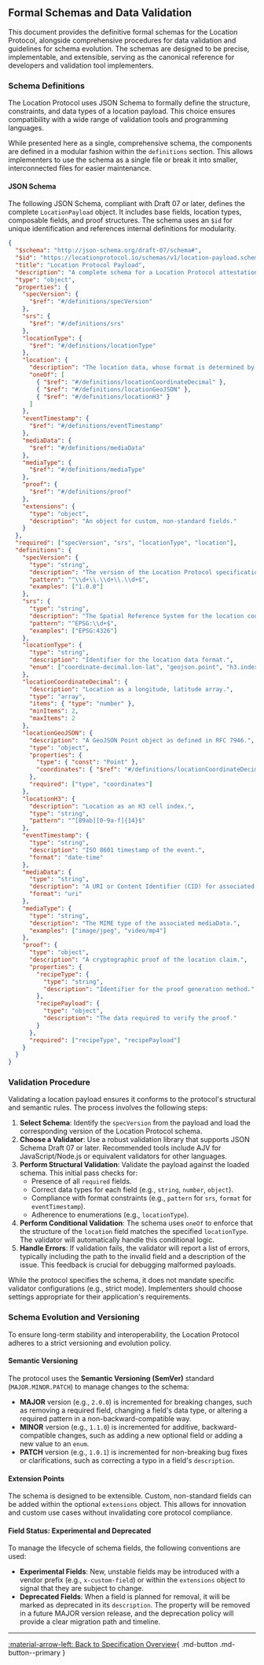 ## Formal Schemas and Data Validation

This document provides the definitive formal schemas for the Location Protocol, alongside comprehensive procedures for data validation and guidelines for schema evolution. The schemas are designed to be precise, implementable, and extensible, serving as the canonical reference for developers and validation tool implementers.

### Schema Definitions

The Location Protocol uses JSON Schema to formally define the structure, constraints, and data types of a location payload. This choice ensures compatibility with a wide range of validation tools and programming languages.

While presented here as a single, comprehensive schema, the components are defined in a modular fashion within the `definitions` section. This allows implementers to use the schema as a single file or break it into smaller, interconnected files for easier maintenance.

#### JSON Schema

The following JSON Schema, compliant with Draft 07 or later, defines the complete `LocationPayload` object. It includes base fields, location types, composable fields, and proof structures. The schema uses an `$id` for unique identification and references internal definitions for modularity.

```json
{
  "$schema": "http://json-schema.org/draft-07/schema#",
  "$id": "https://locationprotocol.io/schemas/v1/location-payload.schema.json",
  "title": "Location Protocol Payload",
  "description": "A complete schema for a Location Protocol attestation payload.",
  "type": "object",
  "properties": {
    "specVersion": {
      "$ref": "#/definitions/specVersion"
    },
    "srs": {
      "$ref": "#/definitions/srs"
    },
    "locationType": {
      "$ref": "#/definitions/locationType"
    },
    "location": {
      "description": "The location data, whose format is determined by locationType.",
      "oneOf": [
        { "$ref": "#/definitions/locationCoordinateDecimal" },
        { "$ref": "#/definitions/locationGeoJSON" },
        { "$ref": "#/definitions/locationH3" }
      ]
    },
    "eventTimestamp": {
      "$ref": "#/definitions/eventTimestamp"
    },
    "mediaData": {
      "$ref": "#/definitions/mediaData"
    },
    "mediaType": {
      "$ref": "#/definitions/mediaType"
    },
    "proof": {
      "$ref": "#/definitions/proof"
    },
    "extensions": {
      "type": "object",
      "description": "An object for custom, non-standard fields."
    }
  },
  "required": ["specVersion", "srs", "locationType", "location"],
  "definitions": {
    "specVersion": {
      "type": "string",
      "description": "The version of the Location Protocol specification.",
      "pattern": "^\\d+\\.\\d+\\.\\d+$",
      "examples": ["1.0.0"]
    },
    "srs": {
      "type": "string",
      "description": "The Spatial Reference System for the location coordinates, preferably an EPSG code.",
      "pattern": "^EPSG:\\d+$",
      "examples": ["EPSG:4326"]
    },
    "locationType": {
      "type": "string",
      "description": "Identifier for the location data format.",
      "enum": ["coordinate-decimal.lon-lat", "geojson.point", "h3.index"]
    },
    "locationCoordinateDecimal": {
      "description": "Location as a longitude, latitude array.",
      "type": "array",
      "items": { "type": "number" },
      "minItems": 2,
      "maxItems": 2
    },
    "locationGeoJSON": {
      "description": "A GeoJSON Point object as defined in RFC 7946.",
      "type": "object",
      "properties": {
        "type": { "const": "Point" },
        "coordinates": { "$ref": "#/definitions/locationCoordinateDecimal" }
      },
      "required": ["type", "coordinates"]
    },
    "locationH3": {
      "description": "Location as an H3 cell index.",
      "type": "string",
      "pattern": "^[89ab][0-9a-f]{14}$"
    },
    "eventTimestamp": {
      "type": "string",
      "description": "ISO 8601 timestamp of the event.",
      "format": "date-time"
    },
    "mediaData": {
      "type": "string",
      "description": "A URI or Content Identifier (CID) for associated media.",
      "format": "uri"
    },
    "mediaType": {
      "type": "string",
      "description": "The MIME type of the associated mediaData.",
      "examples": ["image/jpeg", "video/mp4"]
    },
    "proof": {
      "type": "object",
      "description": "A cryptographic proof of the location claim.",
      "properties": {
        "recipeType": {
          "type": "string",
          "description": "Identifier for the proof generation method."
        },
        "recipePayload": {
          "type": "object",
          "description": "The data required to verify the proof."
        }
      },
      "required": ["recipeType", "recipePayload"]
    }
  }
}
```

### Validation Procedure

Validating a location payload ensures it conforms to the protocol's structural and semantic rules. The process involves the following steps:

1. **Select Schema**: Identify the `specVersion` from the payload and load the corresponding version of the Location Protocol schema.
2. **Choose a Validator**: Use a robust validation library that supports JSON Schema Draft 07 or later. Recommended tools include AJV for JavaScript/Node.js or equivalent validators for other languages.
3. **Perform Structural Validation**: Validate the payload against the loaded schema. This initial pass checks for:
   - Presence of all `required` fields.
   - Correct data types for each field (e.g., `string`, `number`, `object`).
   - Compliance with format constraints (e.g., `pattern` for `srs`, `format` for `eventTimestamp`).
   - Adherence to enumerations (e.g., `locationType`).
4. **Perform Conditional Validation**: The schema uses `oneOf` to enforce that the structure of the `location` field matches the specified `locationType`. The validator will automatically handle this conditional logic.
5. **Handle Errors**: If validation fails, the validator will report a list of errors, typically including the path to the invalid field and a description of the issue. This feedback is crucial for debugging malformed payloads.

While the protocol specifies the schema, it does not mandate specific validator configurations (e.g., strict mode). Implementers should choose settings appropriate for their application's requirements.

### Schema Evolution and Versioning

To ensure long-term stability and interoperability, the Location Protocol adheres to a strict versioning and evolution policy.

#### Semantic Versioning

The protocol uses the **Semantic Versioning (SemVer)** standard (`MAJOR.MINOR.PATCH`) to manage changes to the schema:

- **MAJOR** version (e.g., `2.0.0`) is incremented for breaking changes, such as removing a required field, changing a field's data type, or altering a required pattern in a non-backward-compatible way.
- **MINOR** version (e.g., `1.1.0`) is incremented for additive, backward-compatible changes, such as adding a new optional field or adding a new value to an `enum`.
- **PATCH** version (e.g., `1.0.1`) is incremented for non-breaking bug fixes or clarifications, such as correcting a typo in a field's `description`.

#### Extension Points

The schema is designed to be extensible. Custom, non-standard fields can be added within the optional `extensions` object. This allows for innovation and custom use cases without invalidating core protocol compliance.

#### Field Status: Experimental and Deprecated

To manage the lifecycle of schema fields, the following conventions are used:

- **Experimental Fields**: New, unstable fields may be introduced with a vendor prefix (e.g., `x-custom-field`) or within the `extensions` object to signal that they are subject to change.
- **Deprecated Fields**: When a field is planned for removal, it will be marked as deprecated in its `description`. The property will be removed in a future MAJOR version release, and the deprecation policy will provide a clear migration path and timeline.

---

[:material-arrow-left: Back to Specification Overview](index.md){ .md-button .md-button--primary }
